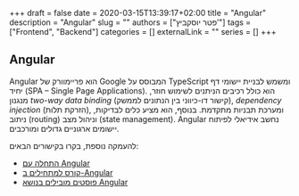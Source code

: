+++
draft = false
date = 2020-03-15T13:39:17+02:00
title = "Angular"
description = "Angular"
slug = ""
authors = ["פטר יוסקביץ’"]
tags = ["Frontend", "Backend"]
categories = []
externalLink = ""
series = []
+++

## Angular

Angular הוא פריימוורק של Google המבוסס על TypeScript ומשמש לבניית יישומי דף יחיד (SPA – Single Page Applications).
הוא כולל רכיבים הניתנים לשימוש חוזר, מנגנון _two-way data binding_ (קישור דו-כיווני בין הנתונים לממשק), _dependency injection_ (הזרקת תלות), ומערכת תבניות מתקדמת.
בנוסף, הוא מציע כלים לבדיקות, ניתוב (routing) וניהול מצב (state management).
Angular נחשב אידיאלי לפיתוח יישומים ארגוניים גדולים ומורכבים.

להעמקה נוספת, בקרו בקישורים הבאים:

- [התחלה עם Angular](https://angular.dev/tutorials/learn-angular)
- [קורס למתחילים ב-Angular](https://www.youtube.com/watch?v=3qBXWUpoPHo)
- [פוסטים מובילים בנושא Angular](https://app.daily.dev/tags/angular?ref=roadmapsh)
